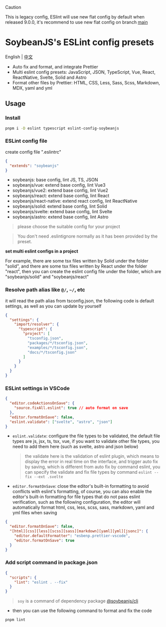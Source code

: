 >[!CAUTION]
> This is legacy config, ESlint will use new flat config by default when released 9.0.0, it's recommend to use new flat config on branch [main](https://github.com/soybeanjs/eslint-config)

# SoybeanJS's ESLint config presets

English | [中文](./README.zh_CN.md)

- Auto fix and format, and integrate Prettier
- Multi eslint config presets: JavaScript, JSON, TypeScript, Vue, React, ReactNative, Svelte, Solid and Astro
- Format other files by Prettier: HTML, CSS, Less, Sass, Scss, Markdown, MDX, yaml and yml

## Usage

### Install

```bash
pnpm i -D eslint typescript eslint-config-soybeanjs
```

### ESLint config file

create config file ".eslintrc"

```json
{
  "extends": "soybeanjs"
}
```

- soybeanjs: base config, lint JS, TS, JSON
- soybeanjs/vue: extend base config, lint Vue3
- soybeanjs/vue2: extend base config, lint Vue2
- soybeanjs/react: extend base config, lint React
- soybeanjs/react-native: extend react config, lint ReactNative
- soybeanjs/solid: extend base config, lint Solid
- soybeanjs/svelte: extend base config, lint Svelte
- soybeanjs/astro: extend base config, lint Astro

> please choose the suitable config for your project

> You don't need .eslintignore normally as it has been provided by the preset.

**set multi eslint configs in a project**

For example, there are some tsx files written by Solid under the folder "solid", and there are some tsx files written by React under the folder "react", then you can create the eslint config file under the folder, which are "soybeanjs/solid" and "soybeanjs/react"

### Resolve path alias like `@/`, `~/`, etc

it will read the path alias from tsconfig.json, the following code is default settings, as well as you can update by yourself

```json
{
  "settings": {
    "import/resolver": {
      "typescript": {
        "project": [
          "tsconfig.json",
          "packages/*/tsconfig.json",
          "examples/*/tsconfig.json",
          "docs/*/tsconfig.json"
        ]
      }
    }
  }
}
```

### ESLint settings in VSCode

```json
{
  "editor.codeActionsOnSave": {
    "source.fixAll.eslint": true // auto format on save
  },
  "editor.formatOnSave": false,
  "eslint.validate": ["svelte", "astro", "json"]
}
```

- `eslint.validate`: configure the file types to be validated, the default file types are js, jsx, ts, tsx, vue, if you want to validate other file types, you need to add them here (such as svelte, astro and json below)

  > the validate here is the validation of eslint plugin, which means to display the error in real time on the interface, and trigger auto fix by saving, which is different from auto fix by command eslint, you can specify the validate and fix file types by command `eslint --fix --ext .svelte`

- `editor.formatOnSave`: close the editor's built-in formatting to avoid conflicts with eslint's formatting, of course, you can also enable the editor's built-in formatting for file types that do not pass eslint verification, such as the following configuration, the editor will automatically format html, css, less, scss, sass, markdown, yaml and yml files when saving

```json
{
  "editor.formatOnSave": false,
  "[html][css][less][scss][sass][markdown][yaml][yml][jsonc]": {
    "editor.defaultFormatter": "esbenp.prettier-vscode",
    "editor.formatOnSave": true
  }
}
```

### Add script command in package.json

```json
{
  "scripts": {
    "lint": "eslint . --fix"
  }
}
```

> `soy` is a command of dependency package [@soybeanjs/cli](https://github.com/soybeanjs/cli)

- then you can use the following command to format and fix the code

```bash
pnpm lint
```
